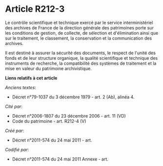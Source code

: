 # Article R212-3

Le contrôle scientifique et technique exercé par le service interministériel des archives de France de la direction générale
des patrimoines porte sur les conditions de gestion, de collecte, de sélection et d'élimination ainsi que sur le traitement,
le classement, la conservation et la communication des archives.

Il est destiné à assurer la sécurité des documents, le respect de l'unité des fonds et de leur structure organique, la
qualité scientifique et technique des instruments de recherche, la compatibilité des systèmes de traitement et la mise en
valeur du patrimoine archivistique.

**Liens relatifs à cet article**

_Anciens textes_:

  - Décret n°79-1037 du 3 décembre 1979 - art. 2 (Ab), alinéa 4.

_Cité par_:

  - Décret n°2006-1807 du 23 décembre 2006 - art. 11 (VD)
  - Code du patrimoine - art. R212-4 (V)

_Créé par_:

  - Décret n°2011-574 du 24 mai 2011  - art.

_Codifié par_:

  - Décret n°2011-574 du 24 mai 2011 Annexe - art.
